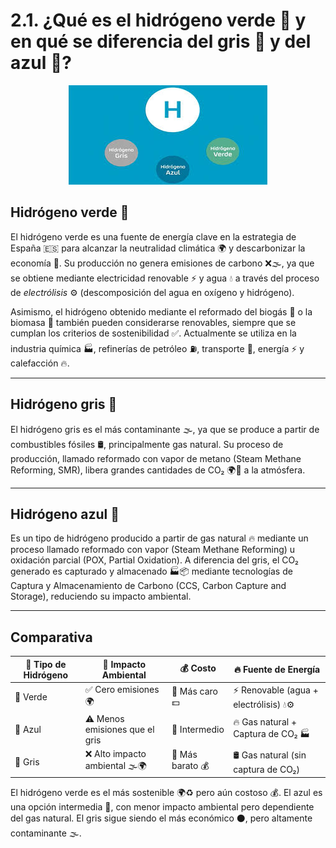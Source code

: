 # 2.1. ¿Qué es el hidrógeno verde 💚 y en qué se diferencia del gris 🖤 y del azul 💙?


<p align="center">
  <img src="/img/hidrogeno.jpeg" alt="![hidrogeno](img/hidrogeno.jpeg)" />
</p>  


## **Hidrógeno verde 💚**
  
El hidrógeno verde es una fuente de energía clave en la estrategia de España 🇪🇸 para alcanzar la neutralidad climática 🌍 y descarbonizar la economía 🔋. Su producción no genera emisiones de carbono ❌🌫️, ya que se obtiene mediante electricidad renovable ⚡ y agua 💧 a través del proceso de *electrólisis* ⚙️ (descomposición del agua en oxígeno y hidrógeno).

Asimismo, el hidrógeno obtenido mediante el reformado del biogás 🌾 o la biomasa 🍃 también pueden considerarse renovables, siempre que se cumplan los criterios de sostenibilidad ✅.
Actualmente se utiliza en la industria química 🏭, refinerías de petróleo ⛽, transporte 🚆, energía ⚡ y calefacción 🔥.

---
## **Hidrógeno gris 🖤**

 El hidrógeno gris es el más contaminante 🌫️, ya que se produce a partir de combustibles fósiles 🛢️, principalmente gas natural. Su proceso de producción, llamado reformado con vapor de metano (Steam Methane Reforming, SMR), libera grandes cantidades de CO₂ 🌍💨 a la atmósfera. 

--- 
## **Hidrógeno azul 💙**

  Es un tipo de hidrógeno producido a partir de gas natural 🔥 mediante un proceso llamado reformado con vapor (Steam Methane Reforming) u oxidación parcial (POX, Partial Oxidation). A diferencia del gris, el CO₂ generado es capturado y almacenado 🏭📦 mediante tecnologías de Captura y Almacenamiento de Carbono (CCS, Carbon Capture and Storage), reduciendo su impacto ambiental.

---
## Comparativa

| 🔹 Tipo de Hidrógeno | 🌱 Impacto Ambiental | 💰 Costo | 🔥 Fuente de Energía
|---|---|---|---|
| 💚 Verde | ✅ Cero emisiones 🌍 | 🔺 Más caro 💵 | ⚡ Renovable (agua + electrólisis) 💧⚙️ |
| 💙 Azul | ⚠️ Menos emisiones que el gris  | 🔹 Intermedio | 🔥 Gas natural + Captura de CO₂ 🏭 |
| 🖤 Gris | ❌ Alto impacto ambiental 🌫️🌍 | 🔻 Más barato 💰 | 🛢️ Gas natural (sin captura de CO₂) |

  
El hidrógeno verde es el más sostenible 🌍♻️ pero aún costoso 💰. El azul es una opción intermedia 🔵, con menor impacto ambiental pero dependiente del gas natural. El gris sigue siendo el más económico ⚫, pero altamente contaminante 🌫️.
